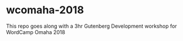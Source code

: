 # wcomaha-2018
This repo goes along with a 3hr Gutenberg Development workshop for WordCamp Omaha 2018
